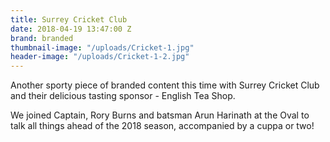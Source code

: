 ```yaml
---
title: Surrey Cricket Club
date: 2018-04-19 13:47:00 Z
brand: branded
thumbnail-image: "/uploads/Cricket-1.jpg"
header-image: "/uploads/Cricket-1-2.jpg"
---
```


Another sporty piece of branded content this time with Surrey Cricket Club and their delicious tasting sponsor - English Tea Shop.

We joined Captain, Rory Burns and batsman Arun Harinath at the Oval to talk all things ahead of the 2018 season, accompanied by a cuppa or two!